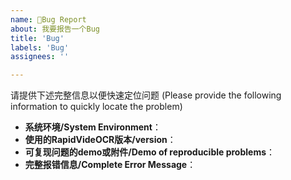 ```yaml
---
name: 🐛Bug Report
about: 我要报告一个Bug
title: 'Bug'
labels: 'Bug'
assignees: ''

---
```


请提供下述完整信息以便快速定位问题
(Please provide the following information to quickly locate the problem)

- **系统环境/System Environment**：
- **使用的RapidVideOCR版本/version**：
- **可复现问题的demo或附件/Demo of reproducible problems**：
- **完整报错信息/Complete Error Message**：
